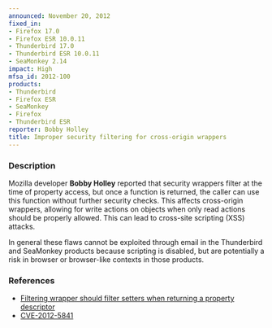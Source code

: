 ```yaml
---
announced: November 20, 2012
fixed_in:
- Firefox 17.0
- Firefox ESR 10.0.11
- Thunderbird 17.0
- Thunderbird ESR 10.0.11
- SeaMonkey 2.14
impact: High
mfsa_id: 2012-100
products:
- Thunderbird
- Firefox ESR
- SeaMonkey
- Firefox
- Thunderbird ESR
reporter: Bobby Holley
title: Improper security filtering for cross-origin wrappers
---
```


<h3>Description</h3>

<p>Mozilla developer <strong>Bobby Holley</strong> reported that security wrappers filter at the time of property access, but once a function is returned, the caller can use this function without further security checks. This affects cross-origin wrappers, allowing for write actions on objects when only read actions should be properly allowed. This can lead to cross-site scripting (XSS) attacks.
</p>

<p class="note">In general these flaws cannot be exploited through email in the
Thunderbird and SeaMonkey products because scripting is disabled, but are
potentially a risk in browser or browser-like contexts in those products.</p>

<h3>References</h3>

<ul>
  <li><a href="https://bugzilla.mozilla.org/show_bug.cgi?id=805807">
      Filtering wrapper should filter setters when returning a property descriptor</a></li>
  <li><a href="http://cve.mitre.org/cgi-bin/cvename.cgi?name=CVE-2012-5841" class="ex-ref">CVE-2012-5841</a></li>
</ul>



